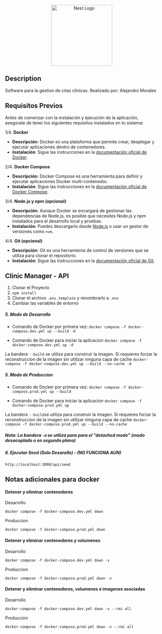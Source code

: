 <p align="center">
  <a href="http://nestjs.com/" target="blank"><img src="https://nestjs.com/img/logo-small.svg" width="200" alt="Nest Logo" /></a>
</p>

[circleci-image]: https://img.shields.io/circleci/build/github/nestjs/nest/master?token=abc123def456
[circleci-url]: https://circleci.com/gh/nestjs/nest


## Description

Software para la gestion de citas clinicas. Realizado por: Alejandro Morales

## Requisitos Previos

Antes de comenzar con la instalación y ejecución de la aplicación, asegúrate de tener los siguientes requisitos instalados en tu sistema:

1/4. **Docker**
   - **Descripción**: Docker es una plataforma que permite crear, desplegar y ejecutar aplicaciones dentro de contenedores.
   - **Instalación**: Sigue las instrucciones en la [documentación oficial de Docker](https://docs.docker.com/get-docker/).

2/4. **Docker Compose**
   - **Descripción**: Docker Compose es una herramienta para definir y ejecutar aplicaciones Docker multi-contenedor.
   - **Instalación**: Sigue las instrucciones en la [documentación oficial de Docker Compose](https://docs.docker.com/compose/install/).

3/4. **Node.js y npm (opcional)**
   - **Descripción**: Aunque Docker se encargará de gestionar las dependencias de Node.js, es posible que necesites Node.js y npm instalados para el desarrollo local y pruebas.
   - **Instalación**: Puedes descargarlo desde [Node.js](https://nodejs.org/) o usar un gestor de versiones como `nvm`.

4/4. **Git (opcional)**
   - **Descripción**: Git es una herramienta de control de versiones que se utiliza para clonar el repositorio.
   - **Instalación**: Sigue las instrucciones en la [documentación oficial de Git](https://git-scm.com/book/en/v2/Getting-Started-Installing-Git).


## Clinic Manager - API

1. Clonar el Proyecto
2. ```npm install```
3. Clonar el archivo ```.env.template``` y renombrarlo a ```.env```
4. Cambiar las variables de entorno

#####  5. Modo de Desarrollo

- Comando de Docker por primera vez:
```docker compose -f docker-compose.dev.yml up --build -d```

- Comando de Docker para iniciar la aplicacion 
```docker compose -f docker-compose.dev.yml up -d  ```

 La bandera ```--build``` se utiliza para construir la imagen. Si requieres forzar la reconstruccion de la imagen sin utilizar ninguna capa de cache 
```docker-compose -f docker-compose.dev.yml up --build --no-cache -d```



#####  5. Modo de Produccion

- Comando de Docker por primera vez:
```docker compose -f docker-compose.prod.yml up --build```

- Comando de Docker para iniciar la aplicacion 
```docker compose -f docker-compose.prod.yml up ```

La bandera ```--build```se utiliza para construir la imagen. Si requieres forzar la reconstruccion de la imagen sin utilizar ninguna capa de cache 
```docker-compose -f docker-compose.prod.yml up --build --no-cache```


##### Nota: La bandera ```-d``` se utiliza para para el "detached mode" (modo desacoplado o en segundo plano)



##### 6. Ejecutar Seed (Solo Desarollo) - (NO FUNCIONA AUN)
```
http://localhost:3000/api/seed
```

## Notas adicionales para docker

#### Detener y eliminar contenedores
Desarrollo
```
docker compose -f docker-compose.dev.yml down 
```
Produccion
```
docker compose -f docker-compose.prod.yml down 
```
#### Detener y eliminar contenedores y volumenes
Desarrollo
```
docker compose -f docker-compose.dev.yml down -v
```
Produccion
```
docker compose -f docker-compose.prod.yml down -v
```

#### Detener y eliminar contenedores, volumenes e imagenes asociadas
Desarrollo
```
docker-compose -f docker-compose.dev.yml down -v --rmi all
```

Produccion
```
docker-compose -f docker-compose.prod.yml down -v --rmi all
```